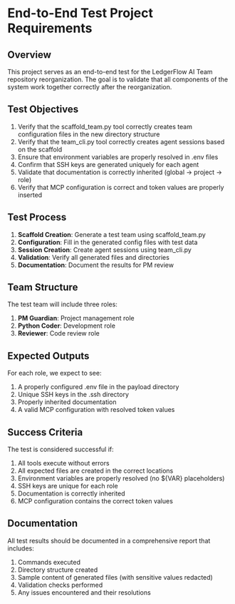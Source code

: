 # End-to-End Test Project Requirements

## Overview

This project serves as an end-to-end test for the LedgerFlow AI Team repository reorganization. The goal is to validate that all components of the system work together correctly after the reorganization.

## Test Objectives

1. Verify that the scaffold_team.py tool correctly creates team configuration files in the new directory structure
2. Verify that the team_cli.py tool correctly creates agent sessions based on the scaffold
3. Ensure that environment variables are properly resolved in .env files
4. Confirm that SSH keys are generated uniquely for each agent
5. Validate that documentation is correctly inherited (global → project → role)
6. Verify that MCP configuration is correct and token values are properly inserted

## Test Process

1. **Scaffold Creation**: Generate a test team using scaffold_team.py
2. **Configuration**: Fill in the generated config files with test data
3. **Session Creation**: Create agent sessions using team_cli.py
4. **Validation**: Verify all generated files and directories
5. **Documentation**: Document the results for PM review

## Team Structure

The test team will include three roles:

1. **PM Guardian**: Project management role
2. **Python Coder**: Development role
3. **Reviewer**: Code review role

## Expected Outputs

For each role, we expect to see:

1. A properly configured .env file in the payload directory
2. Unique SSH keys in the .ssh directory
3. Properly inherited documentation
4. A valid MCP configuration with resolved token values

## Success Criteria

The test is considered successful if:

1. All tools execute without errors
2. All expected files are created in the correct locations
3. Environment variables are properly resolved (no ${VAR} placeholders)
4. SSH keys are unique for each role
5. Documentation is correctly inherited
6. MCP configuration contains the correct token values

## Documentation

All test results should be documented in a comprehensive report that includes:

1. Commands executed
2. Directory structure created
3. Sample content of generated files (with sensitive values redacted)
4. Validation checks performed
5. Any issues encountered and their resolutions 